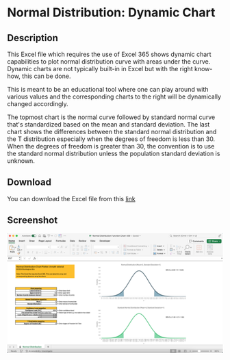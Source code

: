# Normal Distribution: Dynamic Chart

## Description
This Excel file which requires the use of Excel 365 shows dynamic chart capabilities to plot normal distribution curve with areas under the curve. Dynamic charts are not typically built-in in Excel but with the right know-how, this can be done. 

This is meant to be an educational tool where one can play around with various values and the corresponding charts to the right will be dynamically changed accordingly. 

The topmost chart is the normal curve followed by standard normal curve that's standardized based on the mean and standard deviation. The last chart shows the differences between the standard normal distribution and the T distribution especially when the degrees of freedom is less than 30. When the degrees of freedom is greater than 30, the convention is to use the standard normal distribution unless the population standard deviation is unknown.


## Download
You can download the Excel file from this [link](https://github.com/washingtonalto/exceldashboards/blob/master/Statistics/Normal%20Distribution/Normal%20Distribution%20Function%20Chart%20v09.xlsx)

## Screenshot
![screenshot on Normal, Standard Normal and T Distribution Dynamic Charts](screenshots/Normal.png)